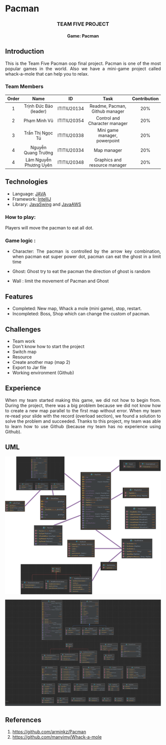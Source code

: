 # Pacman
<h3 align="center">TEAM FIVE PROJECT</h3>
<h4 align="center">Game: Pacman</h4>


<!-- ABOUT THE PROJECT -->

## Introduction

<div style="text-align:justify">
This is the Team Five Pacman oop final project. Pacman is one of the most popular games in the world. Also we have a mini-game project called whack-a-mole that can help you to relax.
</div>

### Team Members

| Order |                   Name                   |     ID      |              Task              | Contribution |
| :---: |:----------------------------------------:|:-----------:|:------------------------------:|:------------:|
|   1   |           Trịnh Đức Bảo (leader)         | ITITIU20134 | Readme, Pacman, Github manager |     20%      |
|   2   |               Phạm Minh Vũ               | ITITIU20354 | Control and Character manager  |     20%      |
|   3   |             Trần Thị Ngọc Tú             | ITITIU20338 | Mini game manager, powerpoint  |     20%      |
|   4   |           Nguyễn Quang Trường            | ITITIU20334 |          Map manager           |     20%      |
|   4   |          Lâm Nguyễn Phương Uyên          | ITITIU20348 | Graphics and resource manager  |     20%      |


## Technologies


- Language: [JAVA](https://www.java.com/en/)
- Framework: [IntelliJ](https://www.jetbrains.com/idea/)
- Library: [JavaSwing](https://en.wikipedia.org/wiki/Swing_(Java)) and [JavaAWS](https://en.wikipedia.org/wiki/Abstract_Window_Toolkit)

### How to play:
<div style="text-align:justify">

Players will move the pacman to eat all dot.

### Game logic :

- Character: The pacman is controlled by the arrow key combination, when pacman eat super power dot, pacman can eat the ghost in a limit time



-  Ghost: Ghost try to eat the pacman the direction of ghost is random


- Wall : limit the movement of Pacman and Ghost



<!-- FEATURES -->
## Features
- Completed: New map, Whack a mole (mini game), stop, restart.
- Incompleted: Boss, Shop which can change the custom of pacman.


<!-- CHALLENGES -->
## Challenges

- Team work
- Don't know how to start the project
- Switch map
- Resource
- Create another map (map 2)
- Export to Jar file
- Working environment (Github)
  <br />

## Experience
<div style="text-align:justify">
When my team started making this game, we did not how to begin from. During the project, there was a big problem because we did not know how to create a new map parallel to the first map without error. When my team re-read your slide with the record (overload section), we found a solution to solve the problem and succeeded.
Thanks to this project, my team was able to learn how to use Github (because my team has no experience using Github).
</div>

## UML
<a href="https://github.com/drdan2022010/PacManoop/blob/main/Untitled%20Diagram.drawio%20(3).png" target="_blank"><img src="https://github.com/drdan2022010/PacManoop/blob/main/Untitled%20Diagram.drawio%20(3).png" alt="UML" /></a>

  <a href="https://github.com/drdan2022010/PacManoop/blob/main/uml.png" target="_blank"><img src="https://github.com/drdan2022010/PacManoop/blob/main/uml.png" alt="UML" /></a>

## References
1. https://github.com/arminkz/Pacman
2. https://github.com/manyimy/Whack-a-mole




